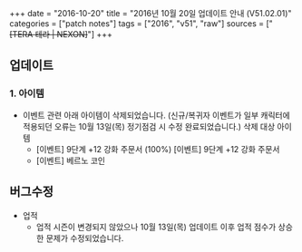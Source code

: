 +++
date = "2016-10-20"
title = "2016년 10월 20일 업데이트 안내 (V51.02.01)"
categories = ["patch notes"]
tags = ["2016", "v51", "raw"]
sources = ["~~[TERA 테라 | NEXON]~~"]
+++

## 업데이트

### **1.** 아이템
- 이벤트 관련 아래 아이템이 삭제되었습니다.
  (신규/복귀자 이벤트가 일부 캐릭터에 적용되던 오류는 10월 13일(목) 정기점검 시 수정 완료되었습니다.) 삭제 대상 아이템
  - [이벤트] 9단계 +12 강화 주문서 (100%) [이벤트] 9단계 +12 강화 주문서
  - [이벤트] 베르노 코인

## 버그수정

- 업적
  - 업적 시즌이 변경되지 않았으나 10월 13일(목) 업데이트 이후 업적 점수가 상승한 문제가 수정되었습니다.
